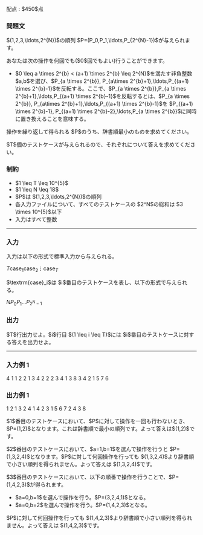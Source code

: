 
<div>

<span>

<span>

<p>
配点 : $450$点
</p>

<div>

<section>

### **問題文**

<p>
$(1,2,3,\ldots,2^{N})$の順列 $P=(P_0,P_1,\ldots,P_{2^{N}-1})$が与えられます。 
</p>

<p>
あなたは次の操作を何回でも($0$回でもよい)行うことができます。
</p>

<ul>

<li>
$0 \leq a \times 2^{b} < (a+1) \times 2^{b} \leq 2^{N}$を満たす非負整数 $a,b$を選び、$P_{a \times 2^{b}}, P_{a\times 2^{b}+1},\ldots,P_{(a+1) \times 2^{b}-1}$を反転する。ここで、$P_{a \times 2^{b}},P_{a \times 2^{b}+1},\ldots,P_{(a+1) \times 2^{b}-1}$を反転するとは、$P_{a \times 2^{b}}, P_{a\times 2^{b}+1},\ldots,P_{(a+1) \times 2^{b}-1}$を $P_{(a+1) \times 2^{b}-1}, P_{(a+1) \times 2^{b}-2},\ldots,P_{a \times 2^{b}}$に同時に置き換えることを意味する。 
</li>

</ul>

<p>
操作を繰り返して得られる $P$のうち、辞書順最小のものを求めてください。
</p>

<p>
$T$個のテストケースが与えられるので、それぞれについて答えを求めてください。
</p>

</section>

</div>

<div>

<section>

### **制約**

<ul>

<li>
$1 \leq T \leq 10^{5}$
</li>

<li>
$1 \leq N \leq 18$
</li>

<li>
$P$は $(1,2,3,\ldots,2^{N})$の順列
</li>

<li>
各入力ファイルについて、すべてのテストケースの $2^N$の総和は $3 \times 10^{5}$以下
</li>

<li>
入力はすべて整数
</li>

</ul>

</section>

</div>

---

<div>

<div>

<section>

### **入力**

<p>
入力は以下の形式で標準入力から与えられる。
</p>

<div>

$T$$\textrm{case}_1$$\textrm{case}_2$$\vdots$$\textrm{case}_T$
</div>

<p>
$\textrm{case}_i$は $i$番目のテストケースを表し、以下の形式で与えられる。
</p>

<div>

$N$$P_0$$P_1$$\ldots$$P_{2^N-1}$
</div>

</section>

</div>

<div>

<section>

### **出力**

<p>
$T$行出力せよ。$i$行目 $(1 \leq i \leq T)$には $i$番目のテストケースに対する答えを出力せよ。
</p>

</section>

</div>

</div>

---

<div>

<section>

### **入力例 1**

<div>

4
1
1 2
2
1 3 4 2
2
2 3 4 1
3
8 3 4 2 1 5 7 6

</div>

</section>

</div>

<div>

<section>

### **出力例 1**

<div>

1 2
1 3 2 4
1 4 2 3
1 5 6 7 2 4 3 8

</div>

<p>
$1$番目のテストケースにおいて、$P$に対して操作を一回も行わないとき、$P=(1,2)$となります。これは辞書順で最小の順列です。よって答えは$(1,2)$です。
</p>

<p>
$2$番目のテストケースにおいて、$a=1,b=1$を選んで操作を行うと $P=(1,3,2,4)$となります。$P$に対して何回操作を行っても $(1,3,2,4)$より辞書順で小さい順列を得られません。よって答えは $(1,3,2,4)$です。
</p>

<p>
$3$番目のテストケースにおいて、以下の順番で操作を行うことで、$P=(1,4,2,3)$が得られます。
</p>

<ul>

<li>
$a=0,b=1$を選んで操作を行う。$P=(3,2,4,1)$となる。
</li>

<li>
$a=0,b=2$を選んで操作を行う。$P=(1,4,2,3)$となる。
</li>

</ul>

<p>
$P$に対して何回操作を行っても $(1,4,2,3)$より辞書順で小さい順列を得られません。よって答えは $(1,4,2,3)$です。
</p>

</section>

</div>

</span>

</span>

</div>
